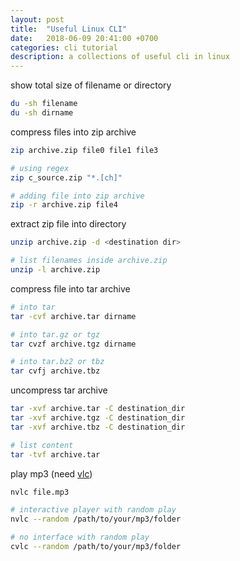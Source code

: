 ```yaml
---
layout: post
title:  "Useful Linux CLI"
date:   2018-06-09 20:41:00 +0700
categories: cli tutorial
description: a collections of useful cli in linux
---
```

show total size of filename or directory

```sh
du -sh filename
du -sh dirname
```

compress files into zip archive

```sh
zip archive.zip file0 file1 file3

# using regex
zip c_source.zip "*.[ch]"

# adding file into zip archive
zip -r archive.zip file4
```

extract zip file into directory

```sh
unzip archive.zip -d <destination dir>

# list filenames inside archive.zip
unzip -l archive.zip
```

compress file into tar archive

```sh
# into tar
tar -cvf archive.tar dirname

# into tar.gz or tgz
tar cvzf archive.tgz dirname

# into tar.bz2 or tbz
tar cvfj archive.tbz
```

uncompress tar archive

```sh
tar -xvf archive.tar -C destination_dir
tar -xvf archive.tgz -C destination_dir
tar -xvf archive.tbz -C destination_dir

# list content
tar -tvf archive.tar
```

play mp3 (need [vlc](https://www.videolan.org/))

```sh
nvlc file.mp3

# interactive player with random play
nvlc --random /path/to/your/mp3/folder

# no interface with random play
cvlc --random /path/to/your/mp3/folder
```